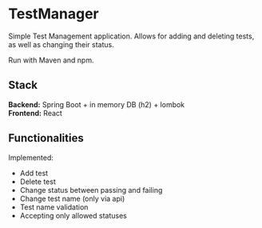 # TestManager

Simple Test Management application. Allows for adding and deleting tests, as well as changing their status.

Run with Maven and npm.

## Stack
**Backend:** Spring Boot + in memory DB (h2) + lombok<br>
**Frontend:** React <br>

## Functionalities
Implemented: 
- Add test
- Delete test
- Change status between passing and failing
- Change test name (only via api)
- Test name validation
- Accepting only allowed statuses
